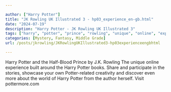 ```yaml
---

author: ["Harry Potter"]
title: "JK Rowling UK Illustrated 3 - hp03_experience_en-gb.html"
date: "2024-07-19"
description: "Harry Potter - JK Rowling UK Illustrated 3"
tags: ["harry", "potter", "prince", "rowling", "unique", "online", "experience", "built", "around", "book", "share", "participate", "story", "showcase", "creativity", "discover", "even", "world", "author", "visit"]
categories: [Mystery, Fantasy, Middle Grade]
url: /posts/jkrowling/JKRowlingUKIllustrated3-hp03experienceengbhtml

---
```



Harry Potter and the Half-Blood Prince
by J.K. Rowling
The unique online experience built around the Harry Potter books. Share and participate in the stories, showcase your own Potter-related creativity and discover even more about the world of Harry Potter from the author herself.
Visit pottermore.com

